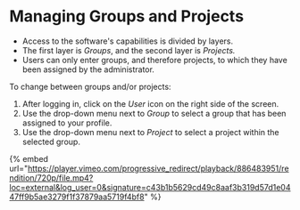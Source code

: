 # Managing Groups and Projects

* Access to the software's capabilities is divided by layers.
* The first layer is _Groups_, and the second layer is _Projects._
* Users can only enter groups, and therefore projects, to which they have been assigned by the administrator.

To change between groups and/or projects:

1. After logging in, click on the _User_ icon on the right side of the screen.
2. Use the drop-down menu next to _Group_ to select a group that has been assigned to your profile.
3. Use the drop-down menu next to _Project_ to select a project within the selected group.

{% embed url="https://player.vimeo.com/progressive_redirect/playback/886483951/rendition/720p/file.mp4?loc=external&log_user=0&signature=c43b1b5629cd49c8aaf3b319d57d1e0447ff9b5ae3279f1f37879aa5719f4bf8" %}

